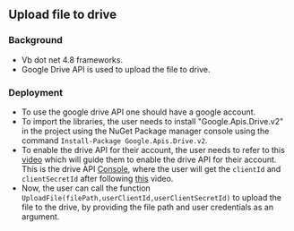 ## Upload file to drive
### Background
* Vb dot net 4.8 frameworks.
* Google Drive API is used to upload the file to drive.
### Deployment
* To use the google drive API one should have a google account.
* To import the libraries, the user needs to install  "Google.Apis.Drive.v2" in the project using the NuGet Package manager console using the command `Install-Package Google.Apis.Drive.v2`.
* To enable the drive API for their account, the user needs to refer to this [video](https://www.youtube.com/watch?v=xtqpWG5KDXY&t=1s") which will guide them to enable the drive API for their account. This is the drive API [Console](https://pantheon.corp.google.com/flows/enableapi?apiid=drive&pli=1&debugUI=DEVELOPERS), where the user will get the `clientId` and `clientSecretId` after following [this](https://www.youtube.com/watch?v=xtqpWG5KDXY&t=1s") video. 
* Now, the user can call the function `UploadFile(filePath,userClientId,userClientSecretId)` to upload the file to the drive, by providing the file path and user credentials as an argument.
